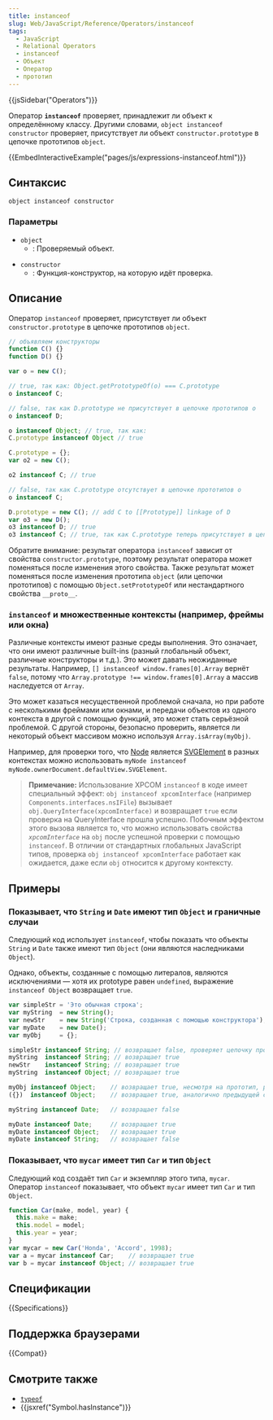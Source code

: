 ```yaml
---
title: instanceof
slug: Web/JavaScript/Reference/Operators/instanceof
tags:
  - JavaScript
  - Relational Operators
  - instanceof
  - Объект
  - Оператор
  - прототип
---
```


{{jsSidebar("Operators")}}

Оператор **`instanceof`** проверяет, принадлежит ли объект к определённому классу. Другими словами, `object instanceof constructor` проверяет, присутствует ли объект `constructor.prototype` в цепочке прототипов `object`.

{{EmbedInteractiveExample("pages/js/expressions-instanceof.html")}}

## Синтаксис

```
object instanceof constructor
```

### Параметры

- `object`
  - : Проверяемый объект.

<!---->

- `constructor`
  - : Функция-конструктор, на которую идёт проверка.

## Описание

Оператор `instanceof` проверяет, присутствует ли объект `constructor.prototype` в цепочке прототипов `object`.

```js
// объявляем конструкторы
function C() {}
function D() {}

var o = new C();

// true, так как: Object.getPrototypeOf(o) === C.prototype
o instanceof C;

// false, так как D.prototype не присутствует в цепочке прототипов o
o instanceof D;

o instanceof Object; // true, так как:
C.prototype instanceof Object // true

C.prototype = {};
var o2 = new C();

o2 instanceof C; // true

// false, так как C.prototype отсутствует в цепочке прототипов o
o instanceof C;

D.prototype = new C(); // add C to [[Prototype]] linkage of D
var o3 = new D();
o3 instanceof D; // true
o3 instanceof C; // true, так как C.prototype теперь присутствует в цепочке прототипов o3
```

Обратите внимание: результат оператора `instanceof` зависит от свойства `constructor.prototype`, поэтому результат оператора может поменяться после изменения этого свойства. Также результат может поменяться после изменения прототипа `object` (или цепочки прототипов) с помощью `Object.setPrototypeOf` или нестандартного свойства `__proto__`.

### `instanceof` и множественные контексты (например, фреймы или окна)

Различные контексты имеют разные среды выполнения. Это означает, что они имеют различные built-ins (разный глобальный объект, различные конструкторы и т.д.). Это может давать неожиданные результаты. Например, `[] instanceof window.frames[0].Array` вернёт `false`, потому что `Array.prototype !== window.frames[0].Array` а массив наследуется от `Array`.

Это может казаться несущественной проблемой сначала, но при работе с несколькими фреймами или окнами, и передачи объектов из одного контекста в другой с помощью функций, это может стать серьёзной проблемой. С другой стороны, безопасно проверить, является ли некоторый объект массивом можно используя `Array.isArray(myObj)`.

Например, для проверки того, что [Node](/ru/docs/Web/API/Node) является [SVGElement](/ru/docs/Web/API/SVGElement) в разных контекстах можно использовать `myNode instanceof myNode.ownerDocument.defaultView.SVGElement`.

> **Примечание:** Использование XPCOM `instanceof` в коде имеет специальный эффект: `obj instanceof xpcomInterface` (например `Components.interfaces.nsIFile`) вызывает `obj.QueryInterface(xpcomInterface)` и возвращает `true` если проверка на QueryInterface прошла успешно. Побочным эффектом этого вызова является то, что можно использовать свойства _`xpcomInterface`_ на `obj` после успешной проверки с помощью `instanceof`. В отличии от стандартных глобальных JavaScript типов, проверка `obj instanceof xpcomInterface` работает как ожидается, даже если `obj` относится к другому контексту.

## Примеры

### Показывает, что `String` и `Date` имеют тип `Object` и граничные случаи

Следующий код использует `instanceof`, чтобы показать что объекты `String` и `Date` также имеют тип `Object` (они являются наследниками `Object`).

Однако, объекты, созданные с помощью литералов, являются исключениями — хотя их prototype равен `undefined`, выражение `instanceof Object` возвращает `true`.

```js
var simpleStr = 'Это обычная строка';
var myString  = new String();
var newStr    = new String('Строка, созданная с помощью конструктора');
var myDate    = new Date();
var myObj     = {};

simpleStr instanceof String; // возвращает false, проверяет цепочку прототипов
myString  instanceof String; // возвращает true
newStr    instanceof String; // возвращает true
myString  instanceof Object; // возвращает true

myObj instanceof Object;    // возвращает true, несмотря на прототип, равный undefined
({})  instanceof Object;    // возвращает true, аналогично предыдущей строчке

myString instanceof Date;   // возвращает false

myDate instanceof Date;     // возвращает true
myDate instanceof Object;   // возвращает true
myDate instanceof String;   // возвращает false
```

### Показывает, что `mycar` имеет тип `Car` и тип `Object`

Следующий код создаёт тип `Car` и экземпляр этого типа, `mycar`. Оператор `instanceof` показывает, что объект `mycar` имеет тип `Car` и тип `Object`.

```js
function Car(make, model, year) {
  this.make = make;
  this.model = model;
  this.year = year;
}
var mycar = new Car('Honda', 'Accord', 1998);
var a = mycar instanceof Car;    // возвращает true
var b = mycar instanceof Object; // возвращает true
```

## Спецификации

{{Specifications}}

## Поддержка браузерами

{{Compat}}

## Смотрите также

- [`typeof`](/ru/docs/Web/JavaScript/Reference/Operators/typeof)
- {{jsxref("Symbol.hasInstance")}}
